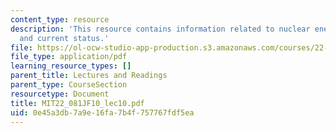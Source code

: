 ```yaml
---
content_type: resource
description: 'This resource contains information related to nuclear energy I: Basics
  and current status.'
file: https://ol-ocw-studio-app-production.s3.amazonaws.com/courses/22-081j-introduction-to-sustainable-energy-fall-2010/0e45a3db7a9e16fa7b4f757767fdf5ea_MIT22_081JF10_lec10.pdf
file_type: application/pdf
learning_resource_types: []
parent_title: Lectures and Readings
parent_type: CourseSection
resourcetype: Document
title: MIT22_081JF10_lec10.pdf
uid: 0e45a3db-7a9e-16fa-7b4f-757767fdf5ea
---
```

